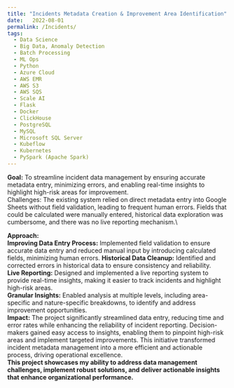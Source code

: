 ```yaml
---
title: "Incidents Metadata Creation & Improvement Area Identification"
date:   2022-08-01
permalink: /Incidents/
tags:
  - Data Science
  - Big Data, Anomaly Detection
  - Batch Processing
  - ML Ops
  - Python
  - Azure Cloud
  - AWS EMR
  - AWS S3
  - AWS SQS
  - Scale AI
  - Flask
  - Docker
  - ClickHouse
  - PostgreSQL
  - MySQL
  - Microsoft SQL Server
  - Kubeflow
  - Kubernetes
  - PySpark (Apache Spark)
---
```


**Goal:** To streamline incident data management by ensuring accurate metadata entry, minimizing errors, and enabling real-time insights to highlight high-risk areas for improvement.\
Challenges: The existing system relied on direct metadata entry into Google Sheets without field validation, leading to frequent human errors. Fields that could be calculated were manually entered, historical data exploration was cumbersome, and there was no live reporting mechanism.\

**Approach:**\
**Improving Data Entry Process:** Implemented field validation to ensure accurate data entry and reduced manual input by introducing calculated fields, minimizing human errors.
**Historical Data Cleanup:** Identified and corrected errors in historical data to ensure consistency and reliability.\
**Live Reporting:** Designed and implemented a live reporting system to provide real-time insights, making it easier to track incidents and highlight high-risk areas.\
**Granular Insights:** Enabled analysis at multiple levels, including area-specific and nature-specific breakdowns, to identify and address improvement opportunities.\
**Impact:** The project significantly streamlined data entry, reducing time and error rates while enhancing the reliability of incident reporting. Decision-makers gained easy access to insights, enabling them to pinpoint high-risk areas and implement targeted improvements. This initiative transformed incident metadata management into a more efficient and actionable process, driving operational excellence.\
**This project showcases my ability to address data management challenges, implement robust solutions, and deliver actionable insights that enhance organizational performance.**
